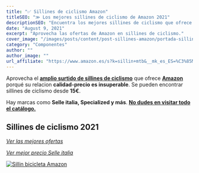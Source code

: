 ```yaml
---
title: "✅ Sillines de ciclismo Amazon"
titleSEO: "≫ Los mejores sillines de ciclismo de Amazon 2021"
descriptionSEO: "Encuentra los mejores sillines de ciclismo que ofrece Amazon para tu bicicleta de montaña ✔. ¡Entra y cómpralos al mejor precio!"
date: "August 9, 2021"
excerpt: "Aprovecha las ofertas de Amazon en sillines de ciclismo."
cover_image: "/images/posts/content/post-sillines-amazon/portada-sillines-amazon.jpg"
category: "Componentes"
author: ""
author_image: ""
url_affiliate: "https://www.amazon.es/s?k=sillin+mtb&__mk_es_ES=%C3%85M%C3%85%C5%BD%C3%95%C3%91&linkCode=ll2&tag=devser-21&linkId=2a7a25d0fac2ff10d0b35e9dd20db5b8&language=es_ES&ref_=as_li_ss_tl"
---
```


Aprovecha el [**amplio surtido de sillines de ciclismo**](https://www.amazon.es/s?k=sillin+mtb&__mk_es_ES=%C3%85M%C3%85%C5%BD%C3%95%C3%91&linkCode=ll2&tag=devser-21&linkId=2a7a25d0fac2ff10d0b35e9dd20db5b8&language=es_ES&ref_=as_li_ss_tl) que ofrece [**Amazon**](https://www.amazon.es/s?k=sillin+mtb&__mk_es_ES=%C3%85M%C3%85%C5%BD%C3%95%C3%91&linkCode=ll2&tag=devser-21&linkId=2a7a25d0fac2ff10d0b35e9dd20db5b8&language=es_ES&ref_=as_li_ss_tl) porqué su relacion **calidad-precio es insuperable**. Se pueden encontrar sillines de ciclismo desde **15€**. 

Hay marcas como **Selle italia, Specialized y más**. [**No dudes en visitar todo el catálogo.**](https://www.amazon.es/s?k=sillin+mtb&__mk_es_ES=%C3%85M%C3%85%C5%BD%C3%95%C3%91&linkCode=ll2&tag=devser-21&linkId=2a7a25d0fac2ff10d0b35e9dd20db5b8&language=es_ES&ref_=as_li_ss_tl)

## Sillines de ciclismo 2021

*[Ver las mejores ofertas](https://www.amazon.es/s?k=sillin+mtb&__mk_es_ES=%C3%85M%C3%85%C5%BD%C3%95%C3%91&linkCode=ll2&tag=devser-21&linkId=2a7a25d0fac2ff10d0b35e9dd20db5b8&language=es_ES&ref_=as_li_ss_tl)*

*[Ver mejor precio Selle italia](https://www.amazon.es/s?k=sillin+selle+italia&__mk_es_ES=%C3%85M%C3%85%C5%BD%C3%95%C3%91&crid=3FJ7F7PRQUDG&sprefix=sillin+sell%2Caps%2C208&linkCode=ll2&tag=devser-21&linkId=b9c73a3a43a9b0b151f7b95a6dc4599e&language=es_ES&ref_=as_li_ss_tl)*

[![Sillin bicicleta Amazon](/images/posts/content/post-sillines-amazon/sillines-amazon.jpg)](https://www.amazon.es/s?k=sillin+mtb&__mk_es_ES=%C3%85M%C3%85%C5%BD%C3%95%C3%91&linkCode=ll2&tag=devser-21&linkId=2a7a25d0fac2ff10d0b35e9dd20db5b8&language=es_ES&ref_=as_li_ss_tl "Sillin bicicleta Amazon")



